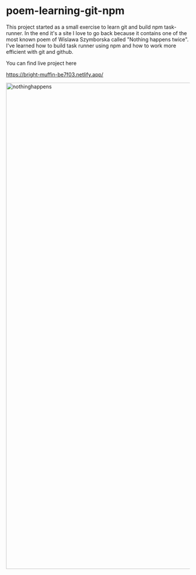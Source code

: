 # poem-learning-git-npm

This project started as a small exercise to learn git and build npm task-runner. 
In the end it's a site I love to go back because it contains one of the most known poem of Wislawa Szymborska called "Nothing happens twice".
<br />I've learned how to build task runner using npm and how to work more efficient with git and github.

You can find live project here

https://bright-muffin-be7f03.netlify.app/ 


<img width="1330" alt="nothinghappens" src="https://user-images.githubusercontent.com/81967634/226757134-c217f2cc-6fa9-4129-bdb8-cc2f629da116.png">
